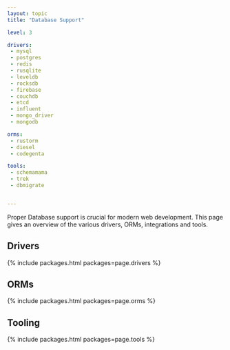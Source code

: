 ```yaml
---
layout: topic
title: "Database Support"

level: 3

drivers:
 - mysql
 - postgres
 - redis
 - rusqlite
 - leveldb
 - rocksdb
 - firebase
 - couchdb
 - etcd
 - influent
 - mongo_driver
 - mongodb

orms:
 - rustorm
 - diesel
 - codegenta

tools:
 - schemamama
 - trek
 - dbmigrate


---
```


Proper Database support is crucial for modern web development. This page gives an overview of the various drivers, ORMs, integrations and tools.

## Drivers

{% include packages.html packages=page.drivers %}

## ORMs

{% include packages.html packages=page.orms %}

## Tooling

{% include packages.html packages=page.tools %}
